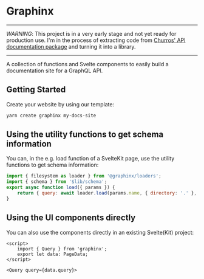 # Graphinx

****
*WARNING*: This project is in a very early stage and not yet ready for production use. I'm in the process of extracting code from [Churros' API documentation package](https://github.com/inp-net/churros/tree/main/packages/docs) and turning it into a library.
****

A collection of functions and Svelte components to easily build a documentation site for a GraphQL API.

## Getting Started

Create your website by using our template:

```bash
yarn create graphinx my-docs-site
```

## Using the utility functions to get schema information

You can, in the e.g. load function of a SvelteKit page, use the utility functions to get schema information:

```javascript
import { filesystem as loader } from '@graphinx/loaders';
import { schema } from '$lib/schema';
export async function load({ params }) {
	return { query: await loader.load(params.name, { directory: '.' }, schema) };
}
```

## Using the UI components directly

You can also use the components directly in an existing Svelte(Kit) project:

```svelte
<script>
    import { Query } from 'graphinx';
    export let data: PageData;
</script>

<Query query={data.query}>
```
